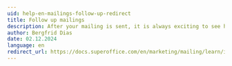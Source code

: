 ```yaml
---
uid: help-en-mailings-follow-up-redirect
title: Follow up mailings
description: After your mailing is sent, it is always exciting to see how well your mailing has performed.
author: Bergfrid Dias
date: 02.12.2024
language: en
redirect_url: https://docs.superoffice.com/en/marketing/mailing/learn/index.html#after
---
```


